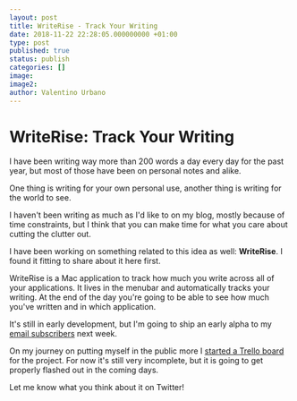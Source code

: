 ```yaml
---
layout: post
title: WriteRise - Track Your Writing
date: 2018-11-22 22:28:05.000000000 +01:00
type: post
published: true
status: publish
categories: []
image:
image2:
author: Valentino Urbano
---
```


# WriteRise: Track Your Writing

I have been writing way more than 200 words a day every day for the past year, but most of those have been on personal notes and alike.

One thing is writing for your own personal use, another thing is writing for the world to see.

I haven't been writing as much as I'd like to on my blog, mostly because of time constraints, but I think that you can make time for what you care about cutting the clutter out.

I have been working on something related to this idea as well: **WriteRise**. I found it fitting to share about it here first.

WriteRise is a Mac application to track how much you write across all of your applications. It lives in the menubar and automatically tracks your writing. At the end of the day you're going to be able to see how much you've written and in which application.

It's still in early development, but I'm going to ship an early alpha to my [email subscribers][1] next week.

On my journey on putting myself in the public more I [started a Trello board][2] for the project. For now it's still very incomplete, but it is going to get properly flashed out in the coming days.

Let me know what you think about it on Twitter!

[1]: http://www.valentinourbano.com/newsletter
[2]: https://trello.com/b/ojqeBpTf/writerise
